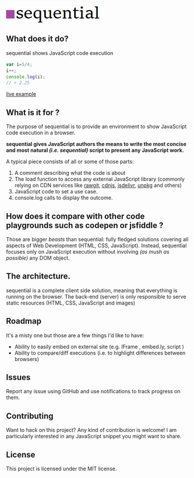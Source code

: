 ![sequential](sequential.png)

## What does it do?

sequential shows JavaScript code execution

```javascript
var i=5/4;
i++;
console.log(i);
// > 2.25
```

[live example](https://sequential.js.org/live.html#G4QwTgBAlgvArAegCwG4BQUDUn0GMD2AdgM74A2ApgHRn4DmAFFAJQpA)


## What is it for ?

The purpose of sequential is to provide an environment to show JavaScript code execution in a browser.

**sequential gives JavaScript authors the means to write the most concise and most natural _(i.e. sequential)_ script to present any JavaScript work.**
 
A typical piece consists of all or some of those parts:
1. A comment describing what the code is about
2. The load function to access any external JavaScript library (commonly relying on CDN services like [rawgit](https://rawgit.com/), [cdnjs](https://cdnjs.com), [jsdelivr](https://www.jsdelivr.com/), [unpkg](https://unpkg.com/) and others)  
3. JavaScript code to set a use case.
4. console.log calls to display the outcome. 



## How does it compare with other code playgrounds such as codepen or jsfiddle ?

Those are bigger _beasts_ than sequential: fully fledged solutions covering all aspects of Web Development (HTML, CSS, JavaScript).
Instead, sequential focuses only on JavaScript execution without involving _(as mush as possible)_ any DOM object.

## The architecture.

sequential is a complete client side solution, meaning that everything is running on the browser.
The back-end (server) is only responsible to serve static resources (HTML, CSS, JavaScript and images)


## Roadmap

It's a misty one but those are a few things I'd like to have:

- Ability to easily embed on external site (e.g. IFrame , embed.ly, script )
- Ability to compare/diff executions (i.e. to highlight differences between browsers)

## Issues

Report any issue using GitHub and use notifications to track progress on them.

## Contributing

Want to hack on this project? Any kind of contribution is welcome! I am particularly interested in any JavaScript snippet you might want to share. 


## License

This project is licensed under the MIT license. 
 
